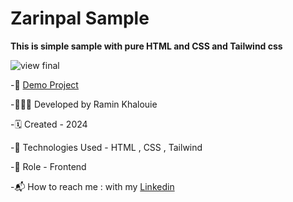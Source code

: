 # Zarinpal Sample

**This is simple sample with pure HTML and CSS and Tailwind css**


![view final](https://github.com/user-attachments/assets/0d265b42-c7be-4755-b62c-40739ab037f9)

-📎 [Demo Project](https://raminkhalouie.github.io/Zarinpal/src)

-🧑🏻‍💻 Developed by Ramin Khalouie

-🗓 Created - 2024

-🔧 Technologies Used - HTML , CSS  , Tailwind


-📌 Role - Frontend

-📬 How to reach me : with my  [Linkedin](https://www.linkedin.com/in/ramin-khalouie-83902a20a/)

